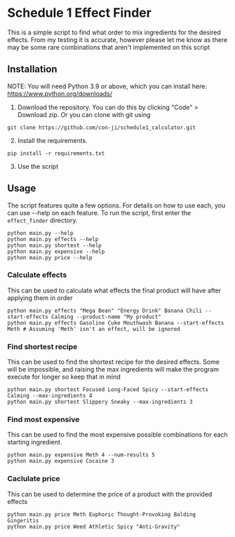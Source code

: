 # Schedule 1 Effect Finder

This is a simple script to find what order to mix ingredients for the desired effects. From my testing it is accurate, however please let me know as there may be some rare combinations that aren't implemented on this script

## Installation

NOTE: You will need Python 3.9 or above, which you can install here: https://www.python.org/downloads/

1. Download the repository. You can do this by clicking "Code" > Download zip. Or you can clone with git using

```
git clone https://github.com/con-ji/schedule1_calculator.git
```

2. Install the requirements.

```
pip install -r requirements.txt
```

3. Use the script

## Usage

The script features quite a few options. For details on how to use each, you can use --help on each feature.
To run the script, first enter the `effect_finder` directory.

```
python main.py --help
python main.py effects --help
python main.py shortest --help
python main.py expensive --help
python main.py price --help
```

### Calculate effects

This can be used to calculate what effects the final product will have after applying them in order

```
python main.py effects "Mega Bean" "Energy Drink" Banana Chili --start-effects Calming --product-name "My product"
python main.py effects Gasoline Cuke Mouthwash Banana --start-effects Meth # Assuming 'Meth' isn't an effect, will be ignored
```

### Find shortest recipe

This can be used to find the shortest recipe for the desired effects. Some will be impossible, and raising the max ingredients will make the program execute for longer so keep that in mind

```
python main.py shortest Focused Long-Faced Spicy --start-effects Calming --max-ingredients 4
python main.py shortest Slippery Sneaky --max-ingredients 3
```

### Find most expensive

This can be used to find the most expensive possible combinations for each starting ingredient.

```
python main.py expensive Meth 4 --num-results 5
python main.py expensive Cocaine 3
```

### Caclulate price

This can be used to determine the price of a product with the provided effects

```
python main.py price Meth Euphoric Thought-Provoking Balding Gingeritis
python main.py price Weed Athletic Spicy "Anti-Gravity"
```
